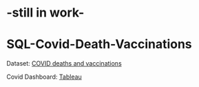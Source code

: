 # -still in work-
# SQL-Covid-Death-Vaccinations

Dataset: [COVID deaths and vaccinations](https://mystery.knightlab.com/)

Covid Dashboard: [Tableau](https://public.tableau.com/views/CovidDashboard_16890959119250/Dashboard1?:language=en-US&:display_count=n&:origin=viz_share_link)
